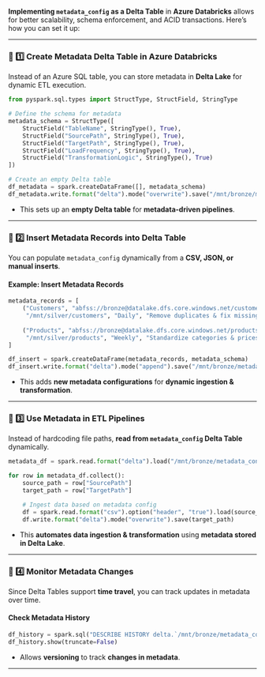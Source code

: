 **Implementing `metadata_config` as a Delta Table** in **Azure Databricks** allows for better scalability, schema enforcement, and ACID transactions. Here’s how you can set it up:

---

### **🔹 1️⃣ Create Metadata Delta Table in Azure Databricks**
Instead of an Azure SQL table, you can store metadata in **Delta Lake** for dynamic ETL execution.

```python
from pyspark.sql.types import StructType, StructField, StringType

# Define the schema for metadata
metadata_schema = StructType([
    StructField("TableName", StringType(), True),
    StructField("SourcePath", StringType(), True),
    StructField("TargetPath", StringType(), True),
    StructField("LoadFrequency", StringType(), True),
    StructField("TransformationLogic", StringType(), True)
])

# Create an empty Delta table
df_metadata = spark.createDataFrame([], metadata_schema)
df_metadata.write.format("delta").mode("overwrite").save("/mnt/bronze/metadata_config")
```

- This sets up an **empty Delta table** for **metadata-driven pipelines**.

---

### **🔸 2️⃣ Insert Metadata Records into Delta Table**
You can populate `metadata_config` dynamically from a **CSV, JSON, or manual inserts**.

#### **Example: Insert Metadata Records**
```python
metadata_records = [
    ("Customers", "abfss://bronze@datalake.dfs.core.windows.net/customers_raw/", 
     "/mnt/silver/customers", "Daily", "Remove duplicates & fix missing emails"),
    
    ("Products", "abfss://bronze@datalake.dfs.core.windows.net/products_raw/", 
     "/mnt/silver/products", "Weekly", "Standardize categories & prices")
]

df_insert = spark.createDataFrame(metadata_records, metadata_schema)
df_insert.write.format("delta").mode("append").save("/mnt/bronze/metadata_config")
```
- This adds **new metadata configurations** for **dynamic ingestion & transformation**.

---

### **🔹 3️⃣ Use Metadata in ETL Pipelines**
Instead of hardcoding file paths, **read from `metadata_config` Delta Table** dynamically.

```python
metadata_df = spark.read.format("delta").load("/mnt/bronze/metadata_config")

for row in metadata_df.collect():
    source_path = row["SourcePath"]
    target_path = row["TargetPath"]

    # Ingest data based on metadata config
    df = spark.read.format("csv").option("header", "true").load(source_path)
    df.write.format("delta").mode("overwrite").save(target_path)
```

- This **automates data ingestion & transformation** using **metadata stored in Delta Lake**.

---

### **🔶 4️⃣ Monitor Metadata Changes**
Since Delta Tables support **time travel**, you can track updates in metadata over time.

#### **Check Metadata History**
```python
df_history = spark.sql("DESCRIBE HISTORY delta.`/mnt/bronze/metadata_config`")
df_history.show(truncate=False)
```
- Allows **versioning** to track **changes in metadata**.

---


